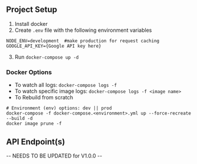 ## Project Setup

1. Install docker
2. Create ```.env``` file with the following environment variables

```
NODE_ENV=development  #make production for request caching
GOOGLE_API_KEY={Google API key here}
```

3. Run ```docker-compose up -d```

### Docker Options

- To watch all logs: ```docker-compose logs -f```
- To watch specific image logs: ```docker-compose logs -f <image name>```
- To Rebuild from scratch

```
# Environment (env) options: dev || prod
docker-compose -f docker-compose.<environment>.yml up --force-recreate --build -d
docker image prune -f
```

## API Endpoint(s)
-- NEEDS TO BE UPDATED for V1.0.0 --
